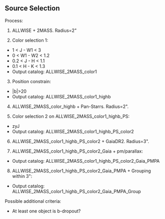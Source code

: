 ## Source Selection

Process:

1. ALLWISE + 2MASS. Radius=2"

2. Color selection 1:
- 1 < J - W1 < 3
- 0 < W1 - W2 < 1.2
- 0.2 < J - H < 1.1
- 0.1 < H - K < 1.3
- Output catalog: ALLWISE_2MASS_color1

3. Position constrain: 
 - |b|>20
 - Output catalog: ALLWISE_2MASS_color1_highb

4. ALLWISE_2MASS_color_highb + Pan-Starrs. Radius=2".

5. Color selection 2 on ALLWISE_2MASS_color1_highb_PS:
- zyJ
- Output catalog: ALLWISE_2MASS_color1_highb_PS_color2

6. ALLWISE_2MASS_color1_highb_PS_color2 + GaiaDR2. Radius=3".

7. ALLWISE_2MASS_color1_highb_PS_color2_Gaia + pm/parallax:
- Output catalog: ALLWISE_2MASS_color1_highb_PS_color2_Gaia_PMPA

8. ALLWISE_2MASS_color1_highb_PS_color2_Gaia_PMPA + Grouping within 3":
- Output catalog: ALLWISE_2MASS_color1_highb_PS_color2_Gaia_PMPA_Group

Possible additional criteria:
- At least one object is b-dropout?
